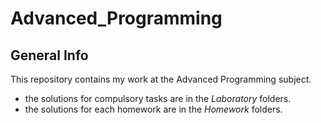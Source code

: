 # Advanced_Programming
## General Info 
  This repository contains my work at the Advanced Programming subject.
   * the solutions for compulsory tasks are in the _Laboratory_ folders.
   * the solutions for each homework are in the _Homework_ folders.
